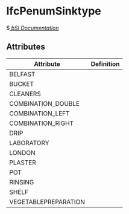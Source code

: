 IfcPenumSinktype
================
$[ _bSI
Documentation_](https://standards.buildingsmart.org/IFC/DEV/IFC4_2/FINAL/HTML/schema//pset/penum_sinktype.htm)


Attributes
----------
| Attribute            | Definition   |
|----------------------|--------------|
| BELFAST              |              |
| BUCKET               |              |
| CLEANERS             |              |
| COMBINATION_DOUBLE   |              |
| COMBINATION_LEFT     |              |
| COMBINATION_RIGHT    |              |
| DRIP                 |              |
| LABORATORY           |              |
| LONDON               |              |
| PLASTER              |              |
| POT                  |              |
| RINSING              |              |
| SHELF                |              |
| VEGETABLEPREPARATION |              |
